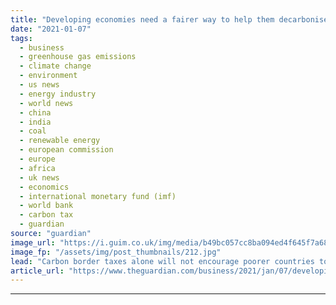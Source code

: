```yaml
---
title: "Developing economies need a fairer way to help them decarbonise | Kenneth Rogoff"
date: "2021-01-07"
tags: 
  - business
  - greenhouse gas emissions
  - climate change
  - environment
  - us news
  - energy industry
  - world news
  - china
  - india
  - coal
  - renewable energy
  - european commission
  - europe
  - africa
  - uk news
  - economics
  - international monetary fund (imf)
  - world bank
  - carbon tax
  - guardian
source: "guardian"
image_url: "https://i.guim.co.uk/img/media/b49bc057cc8ba094ed4f645f7a68aa61ee76164b/135_51_3345_2008/master/3345.jpg?width=460&quality=85&auto=format&fit=max&s=dd4e104362b5dc9f5408419295ac114e"
image_fp: "/assets/img/post_thumbnails/212.jpg"
lead: "Carbon border taxes alone will not encourage poorer countries to meet climate goalsWith the US president-elect Joe Biden’s incoming administration promising a fresh, rational approach to climate change, now is an ideal time to make the case for a Wor..."
article_url: "https://www.theguardian.com/business/2021/jan/07/developing-economies-need-a-fairer-way-to-help-them-decarbonise"
---
```


---
